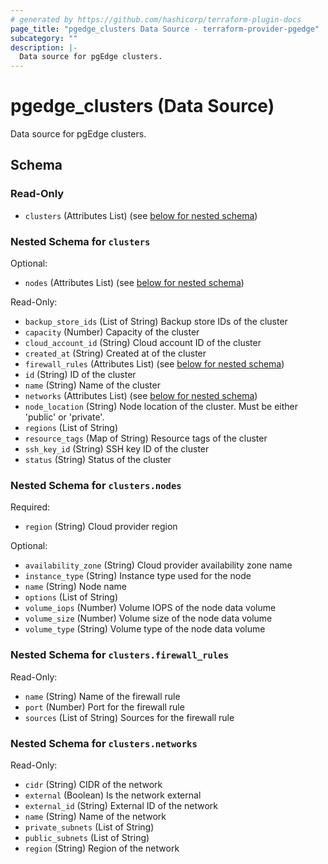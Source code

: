 ```yaml
---
# generated by https://github.com/hashicorp/terraform-plugin-docs
page_title: "pgedge_clusters Data Source - terraform-provider-pgedge"
subcategory: ""
description: |-
  Data source for pgEdge clusters.
---
```


# pgedge_clusters (Data Source)

Data source for pgEdge clusters.



<!-- schema generated by tfplugindocs -->
## Schema

### Read-Only

- `clusters` (Attributes List) (see [below for nested schema](#nestedatt--clusters))

<a id="nestedatt--clusters"></a>
### Nested Schema for `clusters`

Optional:

- `nodes` (Attributes List) (see [below for nested schema](#nestedatt--clusters--nodes))

Read-Only:

- `backup_store_ids` (List of String) Backup store IDs of the cluster
- `capacity` (Number) Capacity of the cluster
- `cloud_account_id` (String) Cloud account ID of the cluster
- `created_at` (String) Created at of the cluster
- `firewall_rules` (Attributes List) (see [below for nested schema](#nestedatt--clusters--firewall_rules))
- `id` (String) ID of the cluster
- `name` (String) Name of the cluster
- `networks` (Attributes List) (see [below for nested schema](#nestedatt--clusters--networks))
- `node_location` (String) Node location of the cluster. Must be either 'public' or 'private'.
- `regions` (List of String)
- `resource_tags` (Map of String) Resource tags of the cluster
- `ssh_key_id` (String) SSH key ID of the cluster
- `status` (String) Status of the cluster

<a id="nestedatt--clusters--nodes"></a>
### Nested Schema for `clusters.nodes`

Required:

- `region` (String) Cloud provider region

Optional:

- `availability_zone` (String) Cloud provider availability zone name
- `instance_type` (String) Instance type used for the node
- `name` (String) Node name
- `options` (List of String)
- `volume_iops` (Number) Volume IOPS of the node data volume
- `volume_size` (Number) Volume size of the node data volume
- `volume_type` (String) Volume type of the node data volume


<a id="nestedatt--clusters--firewall_rules"></a>
### Nested Schema for `clusters.firewall_rules`

Read-Only:

- `name` (String) Name of the firewall rule
- `port` (Number) Port for the firewall rule
- `sources` (List of String) Sources for the firewall rule


<a id="nestedatt--clusters--networks"></a>
### Nested Schema for `clusters.networks`

Read-Only:

- `cidr` (String) CIDR of the network
- `external` (Boolean) Is the network external
- `external_id` (String) External ID of the network
- `name` (String) Name of the network
- `private_subnets` (List of String)
- `public_subnets` (List of String)
- `region` (String) Region of the network
